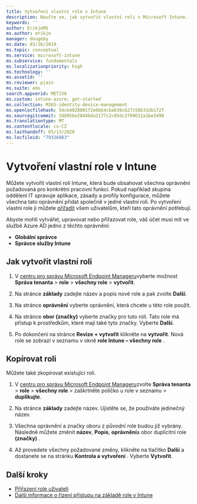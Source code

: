 ```yaml
---
title: Vytvoření vlastní role v Intune
description: Naučte se, jak vytvořit vlastní roli v Microsoft Intune.
keywords: ''
author: ErikjeMS
ms.author: erikje
manager: dougeby
ms.date: 03/26/2019
ms.topic: conceptual
ms.service: microsoft-intune
ms.subservice: fundamentals
ms.localizationpriority: high
ms.technology: ''
ms.assetid: ''
ms.reviewer: pjain
ms.suite: ems
search.appverid: MET150
ms.custom: intune-azure; get-started
ms.collection: M365-identity-device-management
ms.openlocfilehash: 54cb4028001f2e6b64cba639cb27c58b31db172f
ms.sourcegitcommit: 3d895be2844bda2177c2c85dc2f09612a1be5490
ms.translationtype: MT
ms.contentlocale: cs-CZ
ms.lasthandoff: 03/13/2020
ms.locfileid: "79326883"
---
```

# <a name="create-a-custom-role-in-intune"></a>Vytvoření vlastní role v Intune

Můžete vytvořit vlastní roli Intune, která bude obsahovat všechna oprávnění požadovaná pro konkrétní pracovní funkci. Pokud například skupina oddělení IT spravuje aplikace, zásady a profily konfigurace, můžete všechna tato oprávnění přidat společně v jedné vlastní roli. Po vytvoření vlastní role ji můžete [přiřadit](assign-role.md) všem uživatelům, kteří tato oprávnění potřebují.

Abyste mohli vytvářet, upravovat nebo přiřazovat role, váš účet musí mít ve službě Azure AD jedno z těchto oprávnění:
- **Globální správce**
- **Správce služby Intune**

## <a name="to-create-a-custom-role"></a>Jak vytvořit vlastní roli

1. V [centru pro správu Microsoft Endpoint Manageru](https://go.microsoft.com/fwlink/?linkid=2109431)vyberte možnost **Správa tenanta** > **role** > **všechny role** > **vytvořit**.

2. Na stránce **základy** zadejte název a popis nové role a pak zvolte **Další**.

3. Na stránce **oprávnění** vyberte oprávnění, která chcete u této role použít.

4. Na stránce **obor (značky)** vyberte značky pro tuto roli. Tato role má přístup k prostředkům, které mají také tyto značky. Vyberte **Další**.

5. Po dokončení na stránce **Revize + vytvořit** klikněte na **vytvořit**. Nová role se zobrazí v seznamu v okně **role Intune – všechny role** .

## <a name="copy-a-role"></a>Kopírovat roli

Můžete také zkopírovat existující roli.

1. V [centru pro správu Microsoft Endpoint Manageru](https://go.microsoft.com/fwlink/?linkid=2109431)zvolte **Správa tenanta** > **role** > **všechny role** > zaškrtněte políčko u role v seznamu > **duplikujte**.

2. Na stránce **základy** zadejte název. Ujistěte se, že používáte jedinečný název.

3. Všechna oprávnění a značky oboru z původní role budou již vybrány. Následně můžete změnit **název**, **Popis**, **oprávnění**a obor duplicitní role **(značky)** .

4. Až provedete všechny požadované změny, klikněte na tlačítko **Další** a dostanete se na stránku **Kontrola a vytvoření** . Vyberte **Vytvořit**. 

## <a name="next-steps"></a>Další kroky
- [Přiřazení role uživateli](assign-role.md)
- [Další informace o řízení přístupu na základě role v Intune](role-based-access-control.md)


